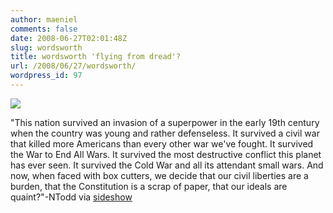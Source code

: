 ```yaml
---
author: maeniel
comments: false
date: 2008-06-27T02:01:48Z
slug: wordsworth
title: wordsworth 'flying from dread'?
url: /2008/06/27/wordsworth/
wordpress_id: 97
---
```


[![](https://maeniel.files.wordpress.com/2008/06/cool-mixed-picdump-20-7.jpg)](https://maeniel.files.wordpress.com/2008/06/cool-mixed-picdump-20-7.jpg)

"This nation survived an invasion of a superpower in the early 19th century when the country was young and rather defenseless. It survived a civil war that killed more Americans than every other war we've fought. It survived the War to End All Wars. It survived the most destructive conflict this planet has ever seen. It survived the Cold War and all its attendant small wars. And now, when faced with box cutters, we decide that our civil liberties are a burden, that the Constitution is a scrap of paper, that our ideals are quaint?"-NTodd via [sideshow](http://sideshow.me.uk/)
